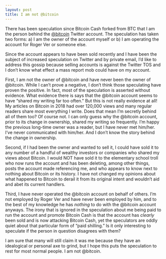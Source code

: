 ```yaml
---
layout: post
title: I am not @bitcoin
---
```


There has been speculation since Bitcoin Cash forked from BTC that I am the person behind the [@bitcoin](https://twitter.com/bitcoin) Twitter account. The speculation has taken two forms: a) I am the owner of the account myself or b) I am operating the account for Roger Ver or someone else.

Since the account appears to have been sold recently and I have been the subject of increased speculation on Twitter and by private email, I’d like to address this gossip because selling accounts is against the Twitter TOS and I don’t know what effect a mass report mob could have on my account. 

First, I am not the owner of @bitcoin and have never been the owner of @bitcoin. While I can’t prove a negative, I don’t think those speculating have proven the positive. In fact, most of the speculation is asserted without evidence. What evidence there is says that the @bitcoin account seems to  have “shared my writing far too often." But this is not really evidence at all! My articles on Bitcoin in 2018 had over 120,000 views and many regular readers share most everything I write. Does that mean I’m secretly behind all of them too? Of course not. I can only guess why the @bitcoin account, prior to its change in ownership, shared my writing so frequently.  I’m happy the previous long-time owner was a reader, but I have never met him/her. I’ve never communicated with him/her. And I don’t know the story behind the change in ownership.

Second, if I had been the owner and wanted to sell it, I could have sold it to any number of a handful of wealthy investors or companies who shared my views about Bitcoin. I would NOT have sold it to the elementary school troll who now runs the account and has been deleting, among other things, posts the account made referencing me, and who appears to know next to nothing about Bitcoin or its history. I have not changed my opinions about what happened to Bitcoin to derail it from its original intent and wouldn’t aid and abet its current handlers.

Third, I have never operated the @bitcoin account on behalf of others. I’m not employed by Roger Ver and have never been employed by him, and to the best of my knowledge he has *nothing* to do with the @bitcoin account anyways. The irony that is ignored in the speculation about me being paid to run the account and promote Bitcoin Cash is that the account has *clearly* been sold and is now attacking Bitcoin Cash, yet the speculators are oddly quiet about that particular form of “paid shilling.” Is it only interesting to speculate if the person in question disagrees with them?

I am sure that many will still claim it was me because they have an idealogical or personal axe to grind, but I hope this puts the speculation to rest for most normal people. I am not @bitcoin.
